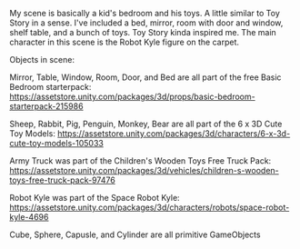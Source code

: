 My scene is basically a kid's bedroom and his toys. A little similar to Toy Story in a sense. 
I've included a bed, mirror, room with door and window, shelf table, and a bunch of toys. 
Toy Story kinda inspired me. 
The main character in this scene is the Robot Kyle figure on the carpet. 

Objects in scene: 

Mirror, Table, Window, Room, Door, and Bed are all part of the free Basic Bedroom starterpack:
https://assetstore.unity.com/packages/3d/props/basic-bedroom-starterpack-215986

Sheep, Rabbit, Pig, Penguin, Monkey, Bear are all part of the 6 x 3D Cute Toy Models:
https://assetstore.unity.com/packages/3d/characters/6-x-3d-cute-toy-models-105033 

Army Truck was part of the Children's Wooden Toys Free Truck Pack:
https://assetstore.unity.com/packages/3d/vehicles/children-s-wooden-toys-free-truck-pack-97476 

Robot Kyle was part of the Space Robot Kyle:
https://assetstore.unity.com/packages/3d/characters/robots/space-robot-kyle-4696 

Cube, Sphere, Capusle, and Cylinder are all primitive GameObjects